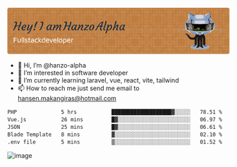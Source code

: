![Header](./github-header-image.png)

- 👋 Hi, I’m @hanzo-alpha
- 👀 I’m interested in software developer
- 🌱 I’m currently learning laravel, vue, react, vite, tailwind
- 📫 How to reach me just send me email to hansen.makangiras@hotmail.com 

<!---
hanzo-alpha/hanzo-alpha is a ✨ special ✨ repository because its `README.md` (this file) appears on your GitHub profile.
You can click the Preview link to take a look at your changes.
--->

<!--START_SECTION:waka-->

```txt
PHP              5 hrs           ███████████████████▓░░░░░   78.51 %
Vue.js           26 mins         █▓░░░░░░░░░░░░░░░░░░░░░░░   06.97 %
JSON             25 mins         █▓░░░░░░░░░░░░░░░░░░░░░░░   06.61 %
Blade Template   8 mins          ▓░░░░░░░░░░░░░░░░░░░░░░░░   02.10 %
.env file        5 mins          ▒░░░░░░░░░░░░░░░░░░░░░░░░   01.52 %
```

<!--END_SECTION:waka-->

![image](https://github.com/hanzo-alpha/hanzo-alpha/assets/111342797/c4bd2977-6123-4017-8652-6e166259b484)

